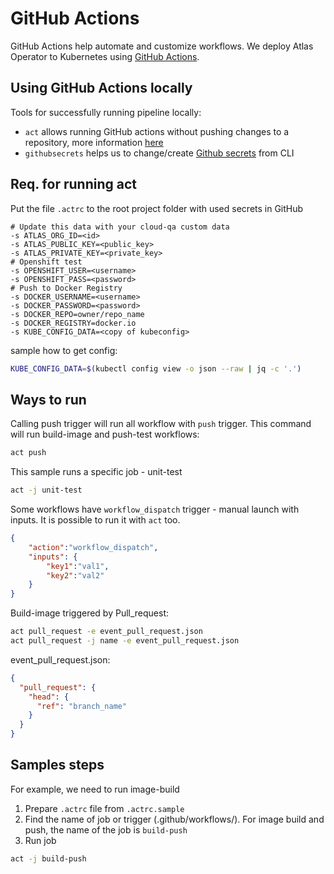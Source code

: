 # GitHub Actions
GitHub Actions help automate and customize workflows. We deploy Atlas Operator to Kubernetes using [GitHub Actions](https://docs.github.com/en/actions).

## Using GitHub Actions locally
Tools for successfully running pipeline locally:
- `act` allows running GitHub actions without pushing changes to a repository, more information [here](https://github.com/nektos/act)
- `githubsecrets` helps us to change/create [Github secrets](https://github.com/unfor19/githubsecrets) from CLI

## Req. for running act
Put the file `.actrc` to the root project folder with used secrets in GitHub

```
# Update this data with your cloud-qa custom data
-s ATLAS_ORG_ID=<id>
-s ATLAS_PUBLIC_KEY=<public_key>
-s ATLAS_PRIVATE_KEY=<private_key>
# Openshift test
-s OPENSHIFT_USER=<username>
-s OPENSHIFT_PASS=<password>
# Push to Docker Registry
-s DOCKER_USERNAME=<username>
-s DOCKER_PASSWORD=<password>
-s DOCKER_REPO=owner/repo_name
-s DOCKER_REGISTRY=docker.io
-s KUBE_CONFIG_DATA=<copy of kubeconfig>
```

sample how to get config:

```bash
KUBE_CONFIG_DATA=$(kubectl config view -o json --raw | jq -c '.')
```

## Ways to run

Calling push trigger will run all workflow with `push` trigger. This command will run build-image and push-test workflows:

```bash
act push
```

This sample runs a specific job - unit-test

```bash
act -j unit-test
```

Some workflows have `workflow_dispatch` trigger - manual launch with inputs. It is possible to run it with `act` too.

```json
{
	"action":"workflow_dispatch",
	"inputs": {
		"key1":"val1",
		"key2":"val2"
	}
}
```

Build-image triggered by Pull_request:

```bash
act pull_request -e event_pull_request.json
act pull_request -j name -e event_pull_request.json
```

event_pull_request.json:

```json
{
  "pull_request": {
    "head": {
      "ref": "branch_name"
    }
  }
}
```

## Samples steps

For example, we need to run image-build
1. Prepare `.actrc` file from `.actrc.sample`
2. Find the name of job or trigger (.github/workflows/). For image build and push, the name of the job is `build-push`
3. Run job

```bash
act -j build-push
```

